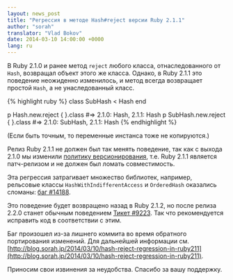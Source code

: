 ```yaml
---
layout: news_post
title: "Регрессия в методе Hash#reject версии Ruby 2.1.1"
author: "sorah"
translator: "Vlad Bokov"
date: 2014-03-10 14:00:00 +0000
lang: ru
---
```


В Ruby 2.1.0 и ранее метод `reject` любого класса, отнаследованного от `Hash`,
возвращал объект этого же класса.
Однако, в Ruby 2.1.1 это поведение неожиденно изменилось, и метод всегда возвращает
простой `Hash`, а не унаследованный класс.

{% highlight ruby %}
class SubHash < Hash
end

p Hash.new.reject { }.class
#=> 2.1.0: Hash, 2.1.1: Hash
p SubHash.new.reject { }.class
#=> 2.1.0: SubHash, 2.1.1: Hash
{% endhighlight %}

(Если быть точным, то переменные инстанса тоже не копируются.)

Релиз Ruby 2.1.1 не должен был так менять поведение, так как с выхода 2.1.0
мы изменили [политику версионирования](https://www.ruby-lang.org/ru/news/2013/12/21/semantic-versioning-after-2-1-0/),
т.е. Ruby 2.1.1 является патч-релизом и не должен был ломать совместимость.

Эта регрессия затрагивает множество библиотек, например, рельсовые классы
`HashWithIndifferentAccess` и `OrderedHash` оказались сломаны:
[баг #14188](https://github.com/rails/rails/issues/14188).

Это поведение будет возвращено назад в Ruby 2.1.2, но после релиза 2.2.0
станет обычным поведением [Тикет #9223](https://bugs.ruby-lang.org/issues/9223).
Так что рекомендуется исправить код в соответствии с этим.

Баг произошел из-за лишнего коммита во время обратного портирования изменений.
Для дальнейшей информации см.
[http://blog.sorah.jp/2014/03/10/hash-reject-regression-in-ruby211](http://blog.sorah.jp/2014/03/10/hash-reject-regression-in-ruby211).

Приносим свои извинения за неудобства.
Спасибо за вашу поддержку.
